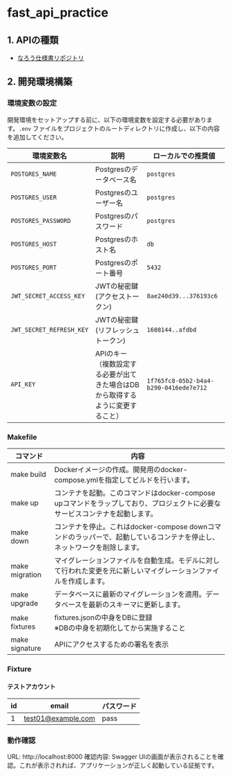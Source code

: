 # fast_api_practice

## 1. APIの種類
- [なろう仕様書リポジトリ](https://github.com/watame/mobile_web_novel_reader)

## 2. 開発環境構築

### 環境変数の設定

開発環境をセットアップする前に、以下の環境変数を設定する必要があります。`.env` ファイルをプロジェクトのルートディレクトリに作成し、以下の内容を追加してください。

| 環境変数名          | 説明                   | ローカルでの推奨値        |
|-------------------|----------------------|-------------------------|
| `POSTGRES_NAME`   | Postgresのデータベース名 | `postgres`              |
| `POSTGRES_USER`   | Postgresのユーザー名    | `postgres`              |
| `POSTGRES_PASSWORD` | Postgresのパスワード    | `postgres`              |
| `POSTGRES_HOST`   | Postgresのホスト名     | `db`                    |
| `POSTGRES_PORT`   | Postgresのポート番号    | `5432`                  |
| `JWT_SECRET_ACCESS_KEY`  | JWTの秘密鍵(アクセストークン)   | `8ae240d39...376193c6`  |
| `JWT_SECRET_REFRESH_KEY`  | JWTの秘密鍵(リフレッシュトークン)  | `1608144..afdbd`  |
| `API_KEY` | APIのキー（複数設定する必要が出てきた場合はDBから取得するように変更すること）| `1f765fc8-05b2-b4a4-b290-0416ede7e712` |

### Makefile

|コマンド|内容|
|-----|-----|
| make build	| Dockerイメージの作成。開発用のdocker-compose.ymlを指定してビルドを行います。|
| make up | コンテナを起動。このコマンドはdocker-compose upコマンドをラップしており、プロジェクトに必要なサービスコンテナを起動します。|
| make down | コンテナを停止。これはdocker-compose downコマンドのラッパーで、起動しているコンテナを停止し、ネットワークを削除します。|
| make migration | マイグレーションファイルを自動生成。モデルに対して行われた変更を元に新しいマイグレーションファイルを作成します。|
| make upgrade | データベースに最新のマイグレーションを適用。データベースを最新のスキーマに更新します。|
| make fixtures | fixtures.jsonの中身をDBに登録<br>※DBの中身を初期化してから実施すること |
| make signature | APIにアクセスするための署名を表示 |

### Fixture
#### テストアカウント
|id| email | パスワード |
|-----|-----|-----|
| 1 | test01@example.com | pass |

### 動作確認
URL: http://localhost:8000
確認内容: Swagger UIの画面が表示されることを確認。これが表示されれば、アプリケーションが正しく起動している証拠です。